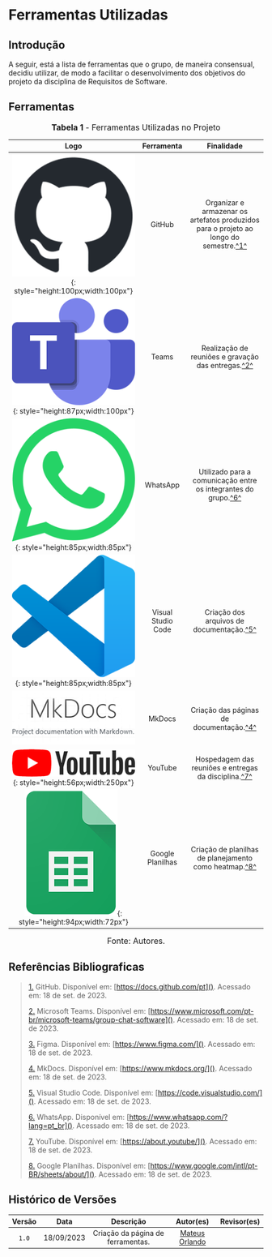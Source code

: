 # Ferramentas Utilizadas

## Introdução

A seguir, está a lista de ferramentas que o grupo, de maneira consensual, decidiu utilizar, de modo a facilitar o desenvolvimento dos objetivos do projeto da disciplina de Requisitos de Software.

## Ferramentas

<font size="3"><p style="text-align: center"><b>Tabela 1</b> - Ferramentas Utilizadas no Projeto</p></font>

|                                                                                                                      Logo      |        Ferramenta         |                             Finalidade                               |
| :-----------------------------------------------------------------------------------------------------------------------: | :-----------------------: | :--------------------------------------------------------------------: |
|                  ![Logo do GitHub](../assets/ferramentas/github.png){: style="height:100px;width:100px"}                  |          GitHub           | Organizar e armazenar os artefatos produzidos para o projeto ao longo do semestre.<a id="anchor_1" href="#FRM1">^1^</a> |
|              ![Logo do Microsoft Teams](../assets/ferramentas/teams.png){: style="height:87px;width:100px"}               |           Teams           |         Realização de reuniões e gravação das entregas.<a id="anchor_2" href="#FRM2">^2^</a>          |
|                 ![Logo do WhatsApp](../assets/ferramentas/whatsapp.png){: style="height:85px;width:85px"}                 |         WhatsApp          |             Utilizado para a comunicação entre os integrantes do grupo.<a id="anchor_6" href="#FRM6">^6^</a>             |
|             ![Logo do Visual Studio Code](../assets/ferramentas/vscode.png){: style="height:85px;width:85px"}             |    Visual Studio Code     |                  Criação dos arquivos de documentação.<a id="anchor_5" href="#FRM5">^5^</a>                  |
|                                    ![Logo do MkDocs](../assets/ferramentas/mkdocs.png)                                    |          MkDocs           |                  Criação das páginas de documentação.<a id="anchor_4" href="#FRM4">^4^</a>                  |
|                 ![Logo do YouTube](../assets/ferramentas/youtube.png){: style="height:56px;width:250px"}                  |          YouTube          |                    Hospedagem das reuniões e entregas da disciplina.<a id="anchor_7" href="#FRM7">^7^</a>                    |
|             ![Logo do Google Planilhas](../assets/ferramentas/gsheets.png){: style="height:94px;width:72px"}              |     Google Planilhas      |      Criação de planilhas de planejamento como heatmap.<a id="anchor_8" href="#FRM8">^8^</a>       |



<font size="3"><p style="text-align: center">Fonte: Autores.</p></font>

## Referências Bibliograficas

> <a id="FRM1" href="#anchor_1">1.</a> GitHub. Disponível em: [https://docs.github.com/pt](). Acessado em: 18 de set. de 2023.
>
> <a id="FRM2" href="#anchor_2">2.</a> Microsoft Teams. Disponível em: [https://www.microsoft.com/pt-br/microsoft-teams/group-chat-software](). Acessado em: 18 de set. de 2023.
>
> <a id="FRM3" href="#anchor_3">3.</a> Figma. Disponível em: [https://www.figma.com/](). Acessado em: 18 de set. de 2023.
>
> <a id="FRM4" href="#anchor_4">4.</a> MkDocs. Disponível em: [https://www.mkdocs.org/](). Acessado em: 18 de set. de 2023.
>
> <a id="FRM5" href="#anchor_5">5.</a> Visual Studio Code. Disponível em: [https://code.visualstudio.com/](). Acessado em: 18 de set. de 2023.
>
> <a id="FRM6" href="#anchor_6">6.</a> WhatsApp. Disponível em: [https://www.whatsapp.com/?lang=pt_br](). Acessado em: 18 de set. de 2023.
>
> <a id="FRM7" href="#anchor_7">7.</a> YouTube. Disponível em: [https://about.youtube/](). Acessado em: 18 de set. de 2023.
>
> <a id="FRM8" href="#anchor_8">8.</a> Google Planilhas. Disponível em: [https://www.google.com/intl/pt-BR/sheets/about/](). Acessado em: 18 de set. de 2023.
>


## Histórico de Versões

| Versão  |    Data    |                        Descrição                        |                                             Autor(es)                                             |                  Revisor(es)                   |
| :-----: | :--------: | :-----------------------------------------------------: | :-----------------------------------------------------------------------------------------------: | :--------------------------------------------: |
|  `1.0`  | 18/09/2023 |            Criação da página de ferramentas.            | [Mateus Orlando](https://github.com/MateusPy) | []() |
